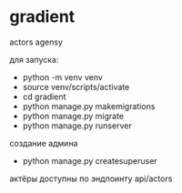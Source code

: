 # gradient
actors agensy

для запуска:
* python -m venv venv
* source venv/scripts/activate
* cd gradient
* python manage.py makemigrations
* python manage.py migrate
* python manage.py runserver

создание админа 
* python manage.py createsuperuser

актёры доступны по эндпоинту api/actors
